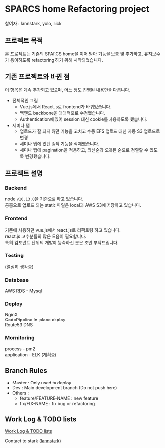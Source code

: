 # SPARCS home Refactoring project

참여자 : lannstark, yolo, nick

## 프로젝트 목적

본 프로젝트는 기존의 SPARCS home을 이어 받아 기능을 보충 및 추가하고, 유지보수가 용이하도록 refactoring 하기 위해 시작되었습니다.

## 기존 프로젝트와 바뀐 점

이 항목은 계속 추가되고 있으며, 어느 정도 진행된 내용만을 다룹니다.

- 전체적인 그림
  - Vue.js에서 React.js로 frontend가 바뀌었습니다.
  - 백엔드 backbone을 대대적으로 수정했습니다.
  - Authentication에 있어 session 대신 cookie를 사용하도록 했습니다.
- 세미나 탭
  - 업로드가 잘 되지 않던 기능을 고치고 수동 EFS 업로드 대신 자동 S3 업로드로 변경
  - 세미나 탭에 있던 검색 기능을 삭제했습니다.
  - 세미나 탭에 pagination을 적용하고, 최신순과 오래된 순으로 정렬할 수 있도록 변경했습니다.

## 프로젝트 설명

### Backend

node `v10.13.0`을 기준으로 하고 있습니다.  
공홈으로 업로드 되는 static 파일은 local과 AWS S3에 저장하고 있습니다.

### Frontend

기존에 사용하던 vue.js에서 react.js로 리팩토링 하고 있습니다.  
react.js 고수분들의 많은 도움이 필요합니다.  
특히 컴포넌트 단위의 개발에 능숙하신 분은 조언 부탁드립니다.  

### Testing

(열심히 생각중)

### Database

AWS RDS - Mysql

### Deploy

NginX  
CodePipeline In-place deploy  
Route53 DNS

### Mornitoring

process - pm2  
application - ELK (계획중)

## Branch Rules

- Master : Only used to deploy
- Dev : Main development branch (Do not push here)
- Others :
  - feature/FEATURE-NAME : new feature
  - fix/FIX-NAME : fix bug or refactoring

## Work Log & TODO lists

[Work Log & TODO lists](https://hackmd.io/s/B1Jsi-VPV)

Contact to stark ([lannstark](https://github.com/lannstark))
